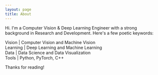 ```yaml
---
layout: page
title: About
---
```


Hi. I'm a Computer Vision & Deep Learning Engineer with a strong background in Research and Development. 
Here's a few poetic keywords:

Vision \| Computer Vision and Machine Vision<br/>
Learning \| Deep Learning and Machine Learning<br/>
Data \| Data Science and Data Visualization<br/>
Tools \| Python, PyTorch, C++<br/>

Thanks for reading!
